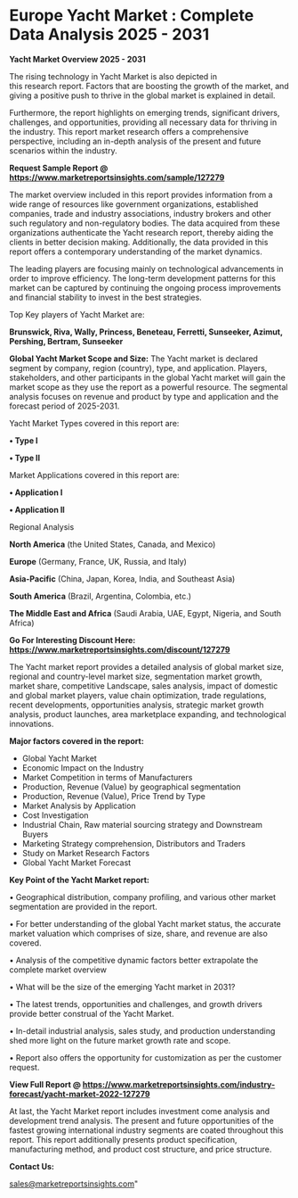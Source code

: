  # Europe Yacht Market : Complete Data Analysis 2025 - 2031

<Strong> Yacht Market Overview 2025 - 2031</strong>

The rising technology in Yacht Market is also depicted in this research report. Factors that are boosting the growth of the market, and giving a positive push to thrive in the global market is explained in detail.

Furthermore, the report highlights on emerging trends, significant drivers, challenges, and opportunities, providing all necessary data for thriving in the industry. This report market research offers a comprehensive perspective, including an in-depth analysis of the present and future scenarios within the industry.

<strong>Request Sample Report @ <a href=https://www.marketreportsinsights.com/sample/127279>https://www.marketreportsinsights.com/sample/127279</a></strong>

The market overview included in this report provides information from a wide range of resources like government organizations, established companies, trade and industry associations, industry brokers and other such regulatory and non-regulatory bodies. The data acquired from these organizations authenticate the Yacht research report, thereby aiding the clients in better decision making. Additionally, the data provided in this report offers a contemporary understanding of the market dynamics.

The leading players are focusing mainly on technological advancements in order to improve efficiency. The long-term development patterns for this market can be captured by continuing the ongoing process improvements and financial stability to invest in the best strategies.

Top Key players of Yacht Market are:

<strong>Brunswick, Riva, Wally, Princess, Beneteau, Ferretti, Sunseeker, Azimut, Pershing, Bertram, Sunseeker</strong>

<strong><b>Global Yacht Market Scope and Size:</b></strong>
The Yacht market is declared segment by company, region (country), type, and application. Players, stakeholders, and other participants in the global Yacht market will gain the market scope as they use the report as a powerful resource. The segmental analysis focuses on revenue and product by type and application and the forecast period of 2025-2031.

Yacht Market Types covered in this report are:

<strong>• Type I

• Type II</strong>

Market Applications covered in this report are:

<strong>• Application I

• Application II</strong> 

Regional Analysis

<strong>North America</strong> (the United States, Canada, and Mexico)

<strong>Europe</strong> (Germany, France, UK, Russia, and Italy)

<strong>Asia-Pacific</strong> (China, Japan, Korea, India, and Southeast Asia)

<strong>South America</strong> (Brazil, Argentina, Colombia, etc.)

<strong>The Middle East and Africa</strong> (Saudi Arabia, UAE, Egypt, Nigeria, and South Africa)

<strong>Go For Interesting Discount Here: <a href=https://www.marketreportsinsights.com/discount/127279>https://www.marketreportsinsights.com/discount/127279</a></strong>

The Yacht market report provides a detailed analysis of global market size, regional and country-level market size, segmentation market growth, market share, competitive Landscape, sales analysis, impact of domestic and global market players, value chain optimization, trade regulations, recent developments, opportunities analysis, strategic market growth analysis, product launches, area marketplace expanding, and technological innovations.

<strong><b>Major factors covered in the report:</b></strong>
<ul>
  <li>Global Yacht Market </li>
  <li>Economic Impact on the Industry</li>
  <li>Market Competition in terms of Manufacturers</li>
  <li>Production, Revenue (Value) by geographical segmentation</li>
  <li>Production, Revenue (Value), Price Trend by Type</li>
  <li>Market Analysis by Application</li>
  <li>Cost Investigation</li>
  <li>Industrial Chain, Raw material sourcing strategy and Downstream Buyers</li>
  <li>Marketing Strategy comprehension, Distributors and Traders</li>
  <li>Study on Market Research Factors</li>
  <li>Global Yacht Market Forecast</li>
</ul>

<strong><b>Key Point of the Yacht Market report:</b></strong>

• Geographical distribution, company profiling, and various other market segmentation are provided in the report.

• For better understanding of the global Yacht market status, the accurate market valuation which comprises of size, share, and revenue are also covered.

• Analysis of the competitive dynamic factors better extrapolate the complete market overview

• What will be the size of the emerging Yacht market in 2031?

• The latest trends, opportunities and challenges, and growth drivers provide better construal of the Yacht Market.

• In-detail industrial analysis, sales study, and production understanding shed more light on the future market growth rate and scope.

• Report also offers the opportunity for customization as per the customer request.

<strong><b>View Full Report @ <a href=https://www.marketreportsinsights.com/industry-forecast/yacht-market-2022-127279>https://www.marketreportsinsights.com/industry-forecast/yacht-market-2022-127279</a></b></strong>


At last, the Yacht Market report includes investment come analysis and development trend analysis. The present and future opportunities of the fastest growing international industry segments are coated throughout this report. This report additionally presents product specification, manufacturing method, and product cost structure, and price structure.

<strong>Contact Us:</strong>

sales@marketreportsinsights.com"
